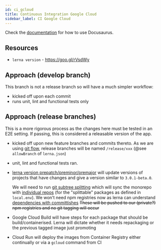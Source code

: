 ```yaml
---
id: ci_gcloud
title: Continuous Integration Google Cloud
sidebar_label: CI Google Cloud
---
```


Check the [documentation](https://docusaurus.io) for how to use Docusaurus.

## Resources

- `lerna version` - https://goo.gl/rVsdWy

## Approach (develop branch)

This branch is not a release branch so will have a much simpler workflow:

- kicked off upon each commit
- runs unit, lint and functional tests only

## Approach (release branches)

This is a more rigorous process as the changes here must be tested in an E2E setting. If passing, this is considered a releasable version of the app.

- kicked off upon new feature branches and commits thereto. As we are using [git flow](https://goo.gl/Cby1Nw), release branches will be named `/release/xxx` (@see `allowBranch` of `lerna.json`)
- unit, lint and functional tests ran.
- [lerna version prepatch/preminor/premajor](https://goo.gl/XHgD5H) will update versions of projects that have changes and give a version similar to `3.0.1-beta.0`.

  We will need to run [git subtree splitting](https://goo.gl/9QoIXB) which will sync the monorepo with [individual repos](https://goo.gl/rNfdXx) (for the "splittable" packages as defined in `local.env`). We won't need npm registries now as lerna can understand [dependencies with committishes](https://goo.gl/tttf2w) ~~These will be pushed to our (private?) npm registries and no git tagging will occur~~
- Google Cloud Build will have steps for each package that should be build/containerised. Lerna will dictate whether it needs repackaging or the previous tagged image just promoting
- Cloud Run will deploy the images from Container Registry either continually or via a `gcloud` command from CI




